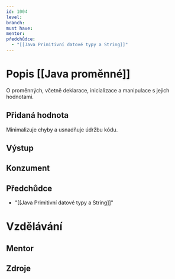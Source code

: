 ```yaml
---
id: 1004
level: 
branch: 
must have: 
mentor: 
předchůdce: 
  - "[[Java Primitivní datové typy a String]]"
---
```



# Popis [[Java proměnné]]
O proměnných, včetně deklarace, inicializace a manipulace s jejich hodnotami.

## Přidaná hodnota
Minimalizuje chyby a usnadňuje údržbu kódu.

## Výstup


## Konzument


## Předchůdce

  - "[[Java Primitivní datové typy a String]]"

# Vzdělávání


## Mentor


## Zdroje